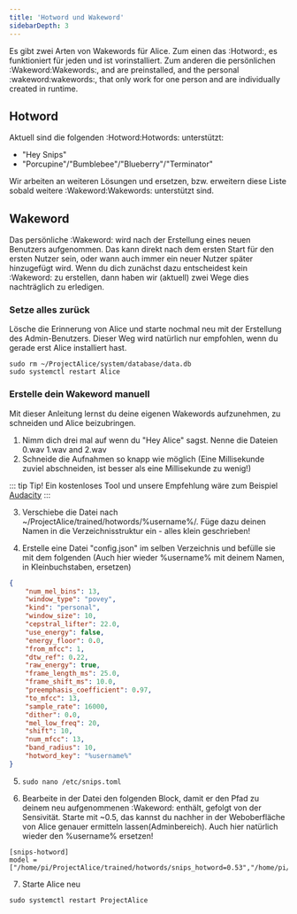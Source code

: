 ```yaml
---
title: 'Hotword und Wakeword'
sidebarDepth: 3
---
```


Es gibt zwei Arten von Wakewords für Alice.
Zum einen das :Hotword:, es funktioniert für jeden und ist vorinstalliert. Zum anderen die persönlichen :Wakeword:Wakewords:, and are preinstalled, and the personal :wakeword:wakewords:, that only work for one person and are individually created in runtime.

## Hotword
Aktuell sind die folgenden :Hotword:Hotwords: unterstützt:
- "Hey Snips"
- "Porcupine"/"Bumblebee"/"Blueberry"/"Terminator"

Wir arbeiten an weiteren Lösungen und ersetzen, bzw. erweitern diese Liste sobald weitere :Wakeword:Wakewords: unterstützt sind.

## Wakeword
Das persönliche :Wakeword: wird nach der Erstellung eines neuen Benutzers aufgenommen.
Das kann direkt nach dem ersten Start für den ersten Nutzer sein, oder wann auch immer ein neuer Nutzer später hinzugefügt wird.
Wenn du dich zunächst dazu entscheidest kein :Wakeword: zu erstellen, dann haben wir (aktuell) zwei Wege dies nachträglich zu erledigen.

### Setze alles zurück
Lösche die Erinnerung von Alice und starte nochmal neu mit der Erstellung des Admin-Benutzers.
Dieser Weg wird natürlich nur empfohlen, wenn du gerade erst Alice installiert hast.

```Batchfile
sudo rm ~/ProjectAlice/system/database/data.db
sudo systemctl restart Alice
```

### Erstelle dein Wakeword manuell
Mit dieser Anleitung lernst du deine eigenen Wakewords aufzunehmen, zu schneiden und Alice beizubringen.

1. Nimm dich drei mal auf wenn du "Hey Alice" sagst. Nenne die Dateien 0.wav 1.wav and 2.wav
2. Schneide die Aufnahmen so knapp wie möglich (Eine Millisekunde zuviel abschneiden, ist besser als eine Millisekunde zu wenig!)

::: tip Tip!
Ein kostenloses Tool und unsere Empfehlung wäre zum Beispiel [Audacity](https://www.audacity.de/downloads/)
:::

3. Verschiebe die Datei nach ~/ProjectAlice/trained/hotwords/%username%/. Füge dazu deinen Namen in die Verzeichnisstruktur ein - alles klein geschrieben!
    
4. Erstelle eine Datei "config.json" im selben Verzeichnis und befülle sie mit dem folgenden (Auch hier wieder %username% mit deinem Namen, in Kleinbuchstaben, ersetzen)
    
```json
{
    "num_mel_bins": 13,
    "window_type": "povey",
    "kind": "personal",
    "window_size": 10,
    "cepstral_lifter": 22.0,
    "use_energy": false,
    "energy_floor": 0.0,
    "from_mfcc": 1,
    "dtw_ref": 0.22,
    "raw_energy": true,
    "frame_length_ms": 25.0,
    "frame_shift_ms": 10.0,
    "preemphasis_coefficient": 0.97,
    "to_mfcc": 13,
    "sample_rate": 16000,
    "dither": 0.0,
    "mel_low_freq": 20,
    "shift": 10,
    "num_mfcc": 13,
    "band_radius": 10,
    "hotword_key": "%username%"
}
```
    
5. `sudo nano /etc/snips.toml`
    
6. Bearbeite in der Datei den folgenden Block, damit er den Pfad zu deinem neu aufgenommenen :Wakeword: enthält, gefolgt von der Sensivität. Starte mit ~0.5, das kannst du nachher in der Weboberfläche von Alice genauer ermitteln lassen(Adminbereich). Auch hier natürlich wieder den %username% ersetzen!
    
```
[snips-hotword]
model = ["/home/pi/ProjectAlice/trained/hotwords/snips_hotword=0.53","/home/pi/ProjectAlice/trained/hotwords/%username%=0.48"]
```

7. Starte Alice neu

`sudo systemctl restart ProjectAlice`
